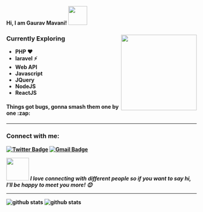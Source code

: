 <p> <b>Hi, I am Gaurav Mavani! <img src="https://media.giphy.com/media/mGcNjsfWAjY5AEZNw6/giphy.gif" width="50"> <b></p>

<img align="right" src="https://user-images.githubusercontent.com/5713670/87202985-820dcb80-c2b6-11ea-9f56-7ec461c497c3.gif" height="200" width="200">

<h3> Currently Exploring </h3>

- PHP ❤
- laravel ⚡
- Web API
- Javascript
- JQuery
- NodeJS
- ReactJS


<h4>Things got bugs, gonna smash them one by one :zap:</h4>

---------------------------------------------------------------------------------------------------------------------------------------------------------------------------------
### Connect with me:

[![Twitter Badge](https://img.shields.io/badge/-GauravMavani-1ca0f1?style=flat-square&logo=twitter&logoColor=white&link=https://twitter.com/GauravMavani29)](https://twitter.com/GauravMavani29)  [![Gmail Badge](https://img.shields.io/badge/-gauravmavani29@gmail.com-c14438?style=flat-square&logo=Gmail&logoColor=white&link=mailto:gauravmavani29@gmail.com)](mailto:gauravmavani29@gmail.com) 

<img src="https://media.giphy.com/media/LnQjpWaON8nhr21vNW/giphy.gif" width="60"> <em><b>I love connecting with different people</b> so if you want to say <b>hi, I'll be happy to meet you more!</b> 😊</em>

---------------------------------------------------------------------------------------------------------------------------------------------------------------------------------

![github stats](https://github-readme-stats.vercel.app/api?username=GauravMavani29&show_icons=true&theme=dark)
![github stats](https://github-readme-stats-eight-theta.vercel.app/api/top-langs/?username=GauravMavani29&show_icons=true&theme=dark)
